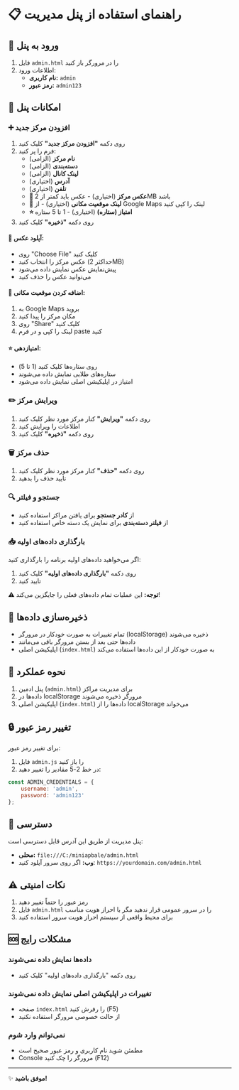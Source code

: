 # 📋 راهنمای استفاده از پنل مدیریت

## 🔐 ورود به پنل

1. فایل `admin.html` را در مرورگر باز کنید
2. اطلاعات ورود:
   - **نام کاربری:** `admin`
   - **رمز عبور:** `admin123`

## 🎯 امکانات پنل

### ➕ افزودن مرکز جدید

1. روی دکمه **"افزودن مرکز جدید"** کلیک کنید
2. فرم را پر کنید:
   - **نام مرکز** (الزامی)
   - **دسته‌بندی** (الزامی)
   - **لینک کانال** (الزامی)
   - **آدرس** (اختیاری)
   - **تلفن** (اختیاری)
   - **📸 عکس مرکز** (اختیاری) - عکس باید کمتر از 2MB باشد
   - **📍 لینک موقعیت مکانی** (اختیاری) - از Google Maps لینک را کپی کنید
   - **⭐ امتیاز (ستاره)** (اختیاری) - 1 تا 5 ستاره
3. روی دکمه **"ذخیره"** کلیک کنید

#### 📸 آپلود عکس:
- روی "Choose File" کلیک کنید
- عکس مرکز را انتخاب کنید (حداکثر 2MB)
- پیش‌نمایش عکس نمایش داده می‌شود
- می‌توانید عکس را حذف کنید

#### 📍 اضافه کردن موقعیت مکانی:
1. به Google Maps بروید
2. مکان مرکز را پیدا کنید
3. روی "Share" کلیک کنید
4. لینک را کپی و در فرم paste کنید

#### ⭐ امتیازدهی:
- روی ستاره‌ها کلیک کنید (1 تا 5)
- ستاره‌های طلایی نمایش داده می‌شوند
- امتیاز در اپلیکیشن اصلی نمایش داده می‌شود

### ✏️ ویرایش مرکز

1. روی دکمه **"ویرایش"** کنار مرکز مورد نظر کلیک کنید
2. اطلاعات را ویرایش کنید
3. روی دکمه **"ذخیره"** کلیک کنید

### 🗑️ حذف مرکز

1. روی دکمه **"حذف"** کنار مرکز مورد نظر کلیک کنید
2. تایید حذف را بدهید

### 🔍 جستجو و فیلتر

- از **کادر جستجو** برای یافتن مراکز استفاده کنید
- از **فیلتر دسته‌بندی** برای نمایش یک دسته خاص استفاده کنید

### 📥 بارگذاری داده‌های اولیه

اگر می‌خواهید داده‌های اولیه برنامه را بارگذاری کنید:
1. روی دکمه **"بارگذاری داده‌های اولیه"** کلیک کنید
2. تایید کنید

⚠️ **توجه:** این عملیات تمام داده‌های فعلی را جایگزین می‌کند!

## 💾 ذخیره‌سازی داده‌ها

- تمام تغییرات به صورت خودکار در مرورگر (localStorage) ذخیره می‌شوند
- داده‌ها حتی بعد از بستن مرورگر باقی می‌مانند
- اپلیکیشن اصلی (`index.html`) به صورت خودکار از این داده‌ها استفاده می‌کند

## 🔄 نحوه عملکرد

1. پنل ادمین (`admin.html`) برای مدیریت مراکز
2. داده‌ها در localStorage مرورگر ذخیره می‌شوند
3. اپلیکیشن اصلی (`index.html`) داده‌ها را از localStorage می‌خواند

## 🔒 تغییر رمز عبور

برای تغییر رمز عبور:
1. فایل `admin.js` را باز کنید
2. در خط 2-5 مقادیر را تغییر دهید:

```javascript
const ADMIN_CREDENTIALS = {
    username: 'admin',
    password: 'admin123'
};
```

## 📱 دسترسی

پنل مدیریت از طریق این آدرس قابل دسترسی است:
- **محلی:** `file:///C:/miniapbale/admin.html`
- **وب:** اگر روی سرور آپلود کنید: `https://yourdomain.com/admin.html`

## ⚠️ نکات امنیتی

1. رمز عبور را حتماً تغییر دهید
2. فایل `admin.html` را در سرور عمومی قرار ندهید مگر با احراز هویت مناسب
3. برای محیط واقعی از سیستم احراز هویت سرور استفاده کنید

## 🆘 مشکلات رایج

### داده‌ها نمایش داده نمی‌شوند
- روی دکمه "بارگذاری داده‌های اولیه" کلیک کنید

### تغییرات در اپلیکیشن اصلی نمایش داده نمی‌شوند
- صفحه `index.html` را رفرش کنید (F5)
- از حالت خصوصی مرورگر استفاده نکنید

### نمی‌توانم وارد شوم
- مطمئن شوید نام کاربری و رمز عبور صحیح است
- Console مرورگر را چک کنید (F12)

---

✨ **موفق باشید!**
